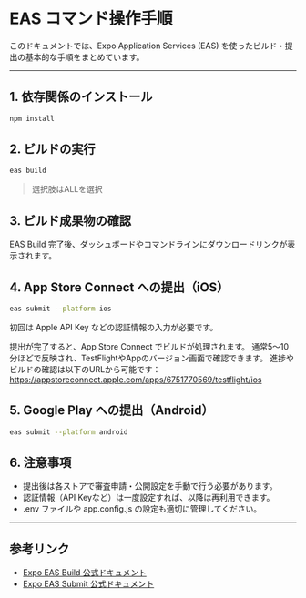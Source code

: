 # EAS コマンド操作手順

このドキュメントでは、Expo Application Services (EAS) を使ったビルド・提出の基本的な手順をまとめています。

---

## 1. 依存関係のインストール
```sh
npm install
```

## 2. ビルドの実行
```sh
eas build
```

> 選択肢はALLを選択


## 3. ビルド成果物の確認
EAS Build 完了後、ダッシュボードやコマンドラインにダウンロードリンクが表示されます。

## 4. App Store Connect への提出（iOS）
```sh
eas submit --platform ios
```
初回は Apple API Key などの認証情報の入力が必要です。

提出が完了すると、App Store Connect でビルドが処理されます。
通常5〜10分ほどで反映され、TestFlightやAppのバージョン画面で確認できます。
進捗やビルドの確認は以下のURLから可能です：
https://appstoreconnect.apple.com/apps/6751770569/testflight/ios

## 5. Google Play への提出（Android）
```sh
eas submit --platform android
```

## 6. 注意事項
- 提出後は各ストアで審査申請・公開設定を手動で行う必要があります。
- 認証情報（API Keyなど）は一度設定すれば、以降は再利用できます。
- .env ファイルや app.config.js の設定も適切に管理してください。

---

## 参考リンク
- [Expo EAS Build 公式ドキュメント](https://docs.expo.dev/build/introduction/)
- [Expo EAS Submit 公式ドキュメント](https://docs.expo.dev/submit/introduction/)
